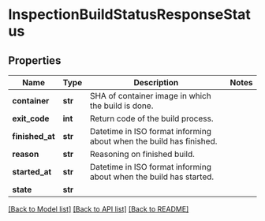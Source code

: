 # InspectionBuildStatusResponseStatus

## Properties
Name | Type | Description | Notes
------------ | ------------- | ------------- | -------------
**container** | **str** | SHA of container image in which the build is done. | 
**exit_code** | **int** | Return code of the build process. | 
**finished_at** | **str** | Datetime in ISO format informing about when the build has finished.  | 
**reason** | **str** | Reasoning on finished build. | 
**started_at** | **str** | Datetime in ISO format informing about when the build has started.  | 
**state** | **str** |  | 

[[Back to Model list]](../README.md#documentation-for-models) [[Back to API list]](../README.md#documentation-for-api-endpoints) [[Back to README]](../README.md)


